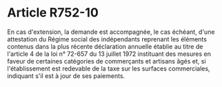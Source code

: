 # Article R752-10

En cas d'extension, la demande est accompagnée, le cas échéant, d'une attestation du Régime social des indépendants reprenant les éléments contenus dans la plus récente déclaration annuelle établie au titre de l'article 4 de la loi n° 72-657 du 13 juillet 1972 instituant des mesures en faveur de certaines catégories de commerçants et artisans âgés et, si l'établissement est redevable de la taxe sur les surfaces commerciales, indiquant s'il est à jour de ses paiements.

